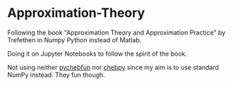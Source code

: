 # Approximation-Theory
 Following the book "Approximation Theory and Approximation Practice" by Trefethen in Numpy Python instead of Matlab.
 
 Doing it on Jupyter Notebooks to follow the spirit of the book.
 
 Not using neither
 [pychebfun](https://github.com/olivierverdier/pychebfun)
 nor
 [chebpy](https://github.com/chebpy/chebpy)
 since my aim is to use standard NumPy instead.
 They fun though.
